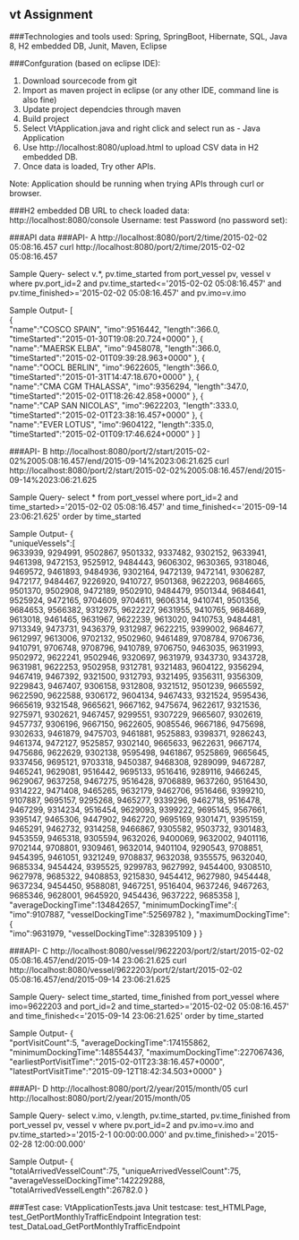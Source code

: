 ## vt Assignment


###Technologies and tools used:
Spring, SpringBoot, Hibernate, SQL, Java 8, H2 embedded DB, Junit, Maven, Eclipse










###Confguration (based on eclipse IDE):
1. Download sourcecode from git
2. Import as maven project in eclipse (or any other IDE, command line is also fine)
3. Update project dependcies through maven
4. Build project 
5. Select VtApplication.java and right click and select run as - Java Application
6. Use http://localhost:8080/upload.html to upload CSV data in H2 embedded DB.
7. Once data is loaded, Try other APIs.

Note: Application should be running when trying APIs through curl or browser.










###H2 embedded DB URL to check loaded data: 
http://localhost:8080/console
Username: test
Password (no password set):




###API data
###API- A
http://localhost:8080/port/2/time/2015-02-02 05:08:16.457
curl http://localhost:8080/port/2/time/2015-02-02 05:08:16.457

Sample Query-
select v.*, pv.time_started from port_vessel pv, vessel v where pv.port_id=2 and pv.time_started<='2015-02-02 05:08:16.457' and pv.time_finished>='2015-02-02 05:08:16.457' and pv.imo=v.imo

Sample Output-
[  
   {  
      "name":"COSCO SPAIN",
      "imo":9516442,
      "length":366.0,
      "timeStarted":"2015-01-30T19:08:20.724+0000"
   },
   {  
      "name":"MAERSK ELBA",
      "imo":9458078,
      "length":366.0,
      "timeStarted":"2015-02-01T09:39:28.963+0000"
   },
   {  
      "name":"OOCL BERLIN",
      "imo":9622605,
      "length":366.0,
      "timeStarted":"2015-01-31T14:47:18.670+0000"
   },
   {  
      "name":"CMA CGM THALASSA",
      "imo":9356294,
      "length":347.0,
      "timeStarted":"2015-02-01T18:26:42.858+0000"
   },
   {  
      "name":"CAP SAN NICOLAS",
      "imo":9622203,
      "length":333.0,
      "timeStarted":"2015-02-01T23:38:16.457+0000"
   },
   {  
      "name":"EVER LOTUS",
      "imo":9604122,
      "length":335.0,
      "timeStarted":"2015-02-01T09:17:46.624+0000"
   }
]










###API- B
http://localhost:8080/port/2/start/2015-02-02%2005:08:16.457/end/2015-09-14%2023:06:21.625
curl http://localhost:8080/port/2/start/2015-02-02%2005:08:16.457/end/2015-09-14%2023:06:21.625

Sample Query-
select * from port_vessel where port_id=2 and time_started>='2015-02-02 05:08:16.457' and time_finished<='2015-09-14 23:06:21.625' order by time_started

Sample Output-
{  
   "uniqueVessels":[  
      9633939,
      9294991,
      9502867,
      9501332,
      9337482,
      9302152,
      9633941,
      9461398,
      9472153,
      9525912,
      9484443,
      9606302,
      9630365,
      9318046,
      9469572,
      9461893,
      9484936,
      9302164,
      9472139,
      9472141,
      9306287,
      9472177,
      9484467,
      9226920,
      9410727,
      9501368,
      9622203,
      9684665,
      9501370,
      9502908,
      9472189,
      9502910,
      9484479,
      9501344,
      9684641,
      9525924,
      9472165,
      9704609,
      9704611,
      9606314,
      9410741,
      9501356,
      9684653,
      9566382,
      9312975,
      9622227,
      9631955,
      9410765,
      9684689,
      9613018,
      9461465,
      9631967,
      9622239,
      9613020,
      9410753,
      9484481,
      9713349,
      9473731,
      9436379,
      9312987,
      9622215,
      9399002,
      9684677,
      9612997,
      9613006,
      9702132,
      9502960,
      9461489,
      9708784,
      9706736,
      9410791,
      9706748,
      9708796,
      9410789,
      9706750,
      9463035,
      9631993,
      9502972,
      9622241,
      9502946,
      9320697,
      9631979,
      9343730,
      9343728,
      9631981,
      9622253,
      9502958,
      9312781,
      9321483,
      9604122,
      9356294,
      9467419,
      9467392,
      9321500,
      9312793,
      9321495,
      9356311,
      9356309,
      9229843,
      9467407,
      9306158,
      9312808,
      9321512,
      9501239,
      9665592,
      9622590,
      9622588,
      9306172,
      9604134,
      9467433,
      9321524,
      9595436,
      9665619,
      9321548,
      9665621,
      9667162,
      9475674,
      9622617,
      9321536,
      9275971,
      9302621,
      9467457,
      9299551,
      9307229,
      9665607,
      9302619,
      9457737,
      9306196,
      9667150,
      9622605,
      9085546,
      9667186,
      9475698,
      9302633,
      9461879,
      9475703,
      9461881,
      9525883,
      9398371,
      9286243,
      9461374,
      9472127,
      9525857,
      9302140,
      9665633,
      9622631,
      9667174,
      9475686,
      9622629,
      9302138,
      9595498,
      9461867,
      9525869,
      9665645,
      9337456,
      9695121,
      9703318,
      9450387,
      9468308,
      9289099,
      9467287,
      9465241,
      9629081,
      9516442,
      9695133,
      9516416,
      9289116,
      9466245,
      9629067,
      9637258,
      9467275,
      9516428,
      9706889,
      9637260,
      9516430,
      9314222,
      9471408,
      9465265,
      9632179,
      9462706,
      9516466,
      9399210,
      9107887,
      9695157,
      9295268,
      9465277,
      9339296,
      9462718,
      9516478,
      9467299,
      9314234,
      9516454,
      9629093,
      9399222,
      9695145,
      9567661,
      9395147,
      9465306,
      9447902,
      9462720,
      9695169,
      9301471,
      9395159,
      9465291,
      9462732,
      9314258,
      9466867,
      9305582,
      9503732,
      9301483,
      9453559,
      9465318,
      9305594,
      9632026,
      9400069,
      9632002,
      9401116,
      9702144,
      9708801,
      9309461,
      9632014,
      9401104,
      9290543,
      9708851,
      9454395,
      9461051,
      9321249,
      9708837,
      9632038,
      9355575,
      9632040,
      9685334,
      9454424,
      9395525,
      9299783,
      9627992,
      9454400,
      9308510,
      9627978,
      9685322,
      9408853,
      9215830,
      9454412,
      9627980,
      9454448,
      9637234,
      9454450,
      9588081,
      9467251,
      9516404,
      9637246,
      9467263,
      9685346,
      9628001,
      9645920,
      9454436,
      9637222,
      9685358
   ],
   "averageDockingTime":134842657,
   "minimumDockingTime":{  
      "imo":9107887,
      "vesselDockingTime":52569782
   },
   "maximumDockingTime":{  
      "imo":9631979,
      "vesselDockingTime":328395109
   }
}










###API- C
http://localhost:8080/vessel/9622203/port/2/start/2015-02-02 05:08:16.457/end/2015-09-14 23:06:21.625
curl http://localhost:8080/vessel/9622203/port/2/start/2015-02-02 05:08:16.457/end/2015-09-14 23:06:21.625

Sample Query-
select time_started, time_finished from port_vessel where imo=9622203 and port_id=2 and time_started>='2015-02-02 05:08:16.457' and time_finished<='2015-09-14 23:06:21.625' order by time_started

Sample Output-
{  
   "portVisitCount":5,
   "averageDockingTime":174155862,
   "minimumDockingTime":148554437,
   "maximumDockingTime":227067436,
   "earliestPortVisitTime":"2015-02-01T23:38:16.457+0000",
   "latestPortVisitTime":"2015-09-12T18:42:34.503+0000"
}










###API- D
http://localhost:8080/port/2/year/2015/month/05
curl http://localhost:8080/port/2/year/2015/month/05

Sample Query-
select v.imo, v.length, pv.time_started, pv.time_finished from port_vessel pv, vessel v where pv.port_id=2 and pv.imo=v.imo and pv.time_started>='2015-2-1 00:00:00.000' and pv.time_finished>='2015-02-28 12:00:00.000'

Sample Output-
{  
   "totalArrivedVesselCount":75,
   "uniqueArrivedVesselCount":75,
   "averageVesselDockingTime":142229288,
   "totalArrivedVesselLength":26782.0
}










###Test case:
VtApplicationTests.java
	Unit testcase: test_HTMLPage, test_GetPortMonthlyTrafficEndpoint
	Integration test: test_DataLoad_GetPortMonthlyTrafficEndpoint


